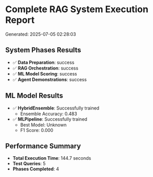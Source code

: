 # Complete RAG System Execution Report
Generated: 2025-07-05 02:28:03

## System Phases Results
- ✅ **Data Preparation**: success
- ✅ **RAG Orchestration**: success
- ✅ **ML Model Scoring**: success
- ✅ **Agent Demonstrations**: success

## ML Model Results

- ✅ **HybridEnsemble**: Successfully trained
  - Ensemble Accuracy: 0.483
- ✅ **MLPipeline**: Successfully trained
  - Best Model: Unknown
  - F1 Score: 0.000

## Performance Summary
- **Total Execution Time**: 144.7 seconds
- **Test Queries**: 5
- **Phases Completed**: 4
